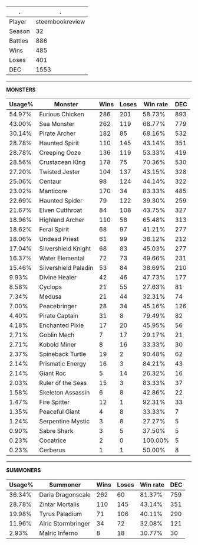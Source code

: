 .|.
|-|-
Player|steembookreview
Season|32
Battles|886
Wins|485
Loses|401
DEC|1553

---
**MONSTERS**

Usage%|Monster|Wins|Loses|Win rate|DEC|
-|-|-|-|-|-|
54.97%|Furious Chicken|286|201|58.73%|893|
43.00%|Sea Monster|262|119|68.77%|779|
30.14%|Pirate Archer|182|85|68.16%|532|
28.78%|Haunted Spirit|110|145|43.14%|351|
28.78%|Creeping Ooze|136|119|53.33%|419|
28.56%|Crustacean King|178|75|70.36%|530|
27.20%|Twisted Jester|104|137|43.15%|328|
25.06%|Centaur|98|124|44.14%|322|
23.02%|Manticore|170|34|83.33%|485|
22.69%|Haunted Spider|79|122|39.30%|259|
21.67%|Elven Cutthroat|84|108|43.75%|327|
18.96%|Highland Archer|110|58|65.48%|313|
18.62%|Feral Spirit|68|97|41.21%|277|
18.06%|Undead Priest|61|99|38.12%|212|
17.04%|Silvershield Knight|68|83|45.03%|277|
16.37%|Water Elemental|72|73|49.66%|231|
15.46%|Silvershield Paladin|53|84|38.69%|210|
9.93%|Divine Healer|42|46|47.73%|177|
8.58%|Cyclops|21|55|27.63%|81|
7.34%|Medusa|21|44|32.31%|74|
7.00%|Peacebringer|28|34|45.16%|126|
4.40%|Pirate Captain|31|8|79.49%|82|
4.18%|Enchanted Pixie|17|20|45.95%|56|
2.71%|Goblin Mech|7|17|29.17%|21|
2.71%|Kobold Miner|8|16|33.33%|30|
2.37%|Spineback Turtle|19|2|90.48%|62|
2.14%|Prismatic Energy|16|3|84.21%|43|
2.14%|Giant Roc|5|14|26.32%|16|
2.03%|Ruler of the Seas|15|3|83.33%|37|
1.58%|Skeleton Assassin|6|8|42.86%|22|
1.47%|Fire Spitter|12|1|92.31%|33|
1.35%|Peaceful Giant|4|8|33.33%|7|
1.24%|Serpentine Mystic|3|8|27.27%|5|
0.90%|Sabre Shark|3|5|37.50%|5|
0.23%|Cocatrice|2|0|100.00%|5|
0.23%|Cerberus|1|1|50.00%|8|

---
**SUMMONERS**

Usage%|Summoner|Wins|Loses|Win rate|DEC|
-|-|-|-|-|-|
36.34%|Daria Dragonscale|262|60|81.37%|759|
28.78%|Zintar Mortalis|110|145|43.14%|351|
19.98%|Tyrus Paladium|71|106|40.11%|290|
11.96%|Alric Stormbringer|34|72|32.08%|121|
2.93%|Malric Inferno|8|18|30.77%|30|
